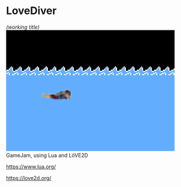# LoveDiver 
_(working title)_
![ScreenShot](https://raw.githubusercontent.com/ElSiipo/SpelSylt3/master/screenShot.png)
GameJam, using Lua and LöVE2D

https://www.lua.org/

https://love2d.org/
